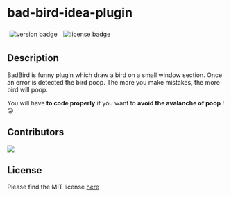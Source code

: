# bad-bird-idea-plugin

<img src="https://badgen.net/badge/version/1.0.0/cyan"  alt="version badge" style="display: inline-block; margin: 5px;"/>
<img src="https://badgen.net/badge/license/MIT/green"  alt="license badge" style="display: inline-block; margin: 5px;"/>

## Description

BadBird is funny plugin which draw a bird on a small window section. Once an error is detected the bird poop. The more you make mistakes, the more bird will poop.

You will have <b>to code properly</b> if you want to <b>avoid the avalanche of poop</b> ! 😜

## Contributors
<a href="https://github.com/xItsSky/bad-bird-idea-plugin/graphs/contributors">
  <img src="https://contrib.rocks/image?repo=xItsSky/bad-bird-idea-plugin" />
</a>

## License

Please find the MIT license <a href="/LICENSE">here</a>
